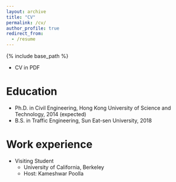 ```yaml
---
layout: archive
title: "CV"
permalink: /cv/
author_profile: true
redirect_from:
  - /resume
---
```


{% include base_path %}

* CV in PDF

Education
======
* Ph.D. in Civil Engineering, Hong Kong University of Science and Technology, 2014 (expected)
* B.S. in Traffic Engineering, Sun Eat-sen University, 2018

Work experience
======
* Visiting Student
  * University of California, Berkeley
  * Host: Kameshwar Poolla


